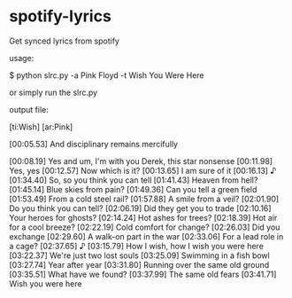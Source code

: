 # spotify-lyrics

Get synced lyrics from spotify

usage:

$ python slrc.py -a Pink Floyd -t Wish You Were Here

or simply run the slrc.py


output file:

[ti:Wish]
[ar:Pink]

[00:05.53] And disciplinary remains mercifully

[00:08.19] Yes and um, I'm with you Derek, this star nonsense
[00:11.98] Yes, yes
[00:12.57] Now which is it?
[00:13.65] I am sure of it
[00:16.13] ♪
[01:34.40] So, so you think you can tell
[01:41.43] Heaven from hell?
[01:45.14] Blue skies from pain?
[01:49.36] Can you tell a green field
[01:53.49] From a cold steel rail?
[01:57.88] A smile from a veil?
[02:01.90] Do you think you can tell?
[02:06.19] Did they get you to trade
[02:10.16] Your heroes for ghosts?
[02:14.24] Hot ashes for trees?
[02:18.39] Hot air for a cool breeze?
[02:22.19] Cold comfort for change?
[02:26.03] Did you exchange
[02:29.60] A walk-on part in the war
[02:33.06] For a lead role in a cage?
[02:37.65] ♪
[03:15.79] How I wish, how I wish you were here
[03:22.37] We're just two lost souls
[03:25.09] Swimming in a fish bowl
[03:27.74] Year after year
[03:31.80] Running over the same old ground
[03:35.51] What have we found?
[03:37.99] The same old fears
[03:41.71] Wish you were here
